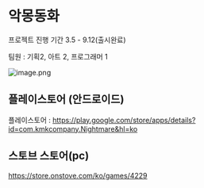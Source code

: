 # 악몽동화

프로젝트 진행 기간 3.5 - 9.12(출시완료)

팀원 : 기획2, 아트 2, 프로그래머 1

![image.png](https://prod-files-secure.s3.us-west-2.amazonaws.com/44a24ffa-0379-440d-a809-f55e0b1fbf91/70bf15aa-0f67-485f-849c-8f02e8f9b204/image.png)


## 플레이스토어 (안드로이드)
플레이스토어 : https://play.google.com/store/apps/details?id=com.kmkcompany.Nightmare&hl=ko

## 스토브 스토어(pc)
https://store.onstove.com/ko/games/4229


